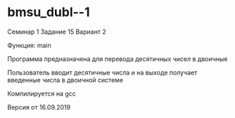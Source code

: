 # bmsu_dubl--1
Семинар 1 
Задание 15
Вариант 2

Функция: main

Программа предназначена для перевода десятичных чисел в двоичные

Пользователь вводит десятичные числа и на выходе получает введенные числа в двоичной системе

Компилируется на gcc 

Версия от 16.09.2019


